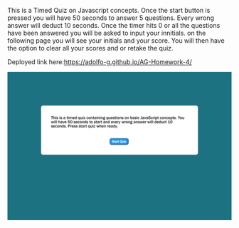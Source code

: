 This is a Timed Quiz on Javascript concepts. Once the start button is pressed you will have 50 seconds to answer 5 questions. Every wrong answer will deduct 10 seconds. Once the timer hits 0 or all the questions have been answered you will be asked to input your innitials. on the following page you will see your initials and your score. You will then have the option to clear all your scores and or retake the quiz.

Deployed link here:https://adolfo-g.github.io/AG-Homework-4/

![](Assets/app-preview.jpeg)
